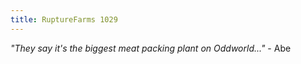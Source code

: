 ```yaml
---
title: RuptureFarms 1029
---
```


*"They say it's the biggest meat packing plant on Oddworld..."* - Abe
